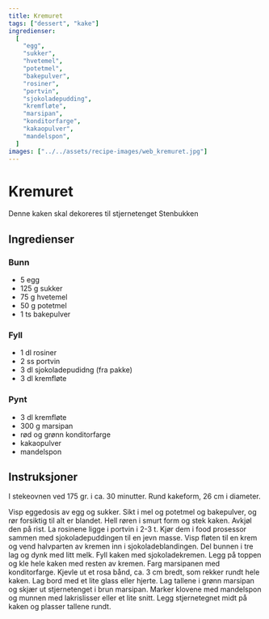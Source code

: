 ```yaml
---
title: Kremuret
tags: ["dessert", "kake"]
ingredienser:
  [
    "egg",
    "sukker",
    "hvetemel",
    "potetmel",
    "bakepulver",
    "rosiner",
    "portvin",
    "sjokoladepudding",
    "kremfløte",
    "marsipan",
    "konditorfarge",
    "kakaopulver",
    "mandelspon",
  ]
images: ["../../assets/recipe-images/web_kremuret.jpg"]
---
```


# Kremuret

Denne kaken skal dekoreres til stjernetenget Stenbukken

## Ingredienser

### Bunn

- 5 egg
- 125 g sukker
- 75 g hvetemel
- 50 g potetmel
- 1 ts bakepulver

### Fyll

- 1 dl rosiner
- 2 ss portvin
- 3 dl sjokoladepudidng (fra pakke)
- 3 dl kremfløte

### Pynt

- 3 dl kremfløte
- 300 g marsipan
- rød og grønn konditorfarge
- kakaopulver
- mandelspon

## Instruksjoner

I stekeovnen ved 175 gr. i ca. 30 minutter. Rund kakeform, 26 cm i diameter.

Visp eggedosis av egg og sukker. Sikt i mel og potetmel og bakepulver, og rør forsiktig til alt er blandet. Hell røren i smurt form og stek kaken. Avkjøl den på rist. La rosinene ligge i portvin i 2-3 t. Kjør dem i food prosessor sammen med sjokoladepuddingen til en jevn masse. Visp fløten til en krem og vend halvparten av kremen inn i sjokoladeblandingen. Del bunnen i tre lag og dynk med litt melk. Fyll kaken med sjokoladekremen. Legg på toppen og kle hele kaken med resten av kremen. Farg marsipanen med konditorfarge. Kjevle ut et rosa bånd, ca. 3 cm bredt, som rekker rundt hele kaken. Lag bord med et lite glass eller hjerte. Lag tallene i grønn marsipan og skjær ut stjernetenget i brun marsipan. Marker klovene med mandelspon og munnen med lakrislisser eller et lite snitt. Legg stjernetegnet midt på kaken og plasser tallene rundt.
